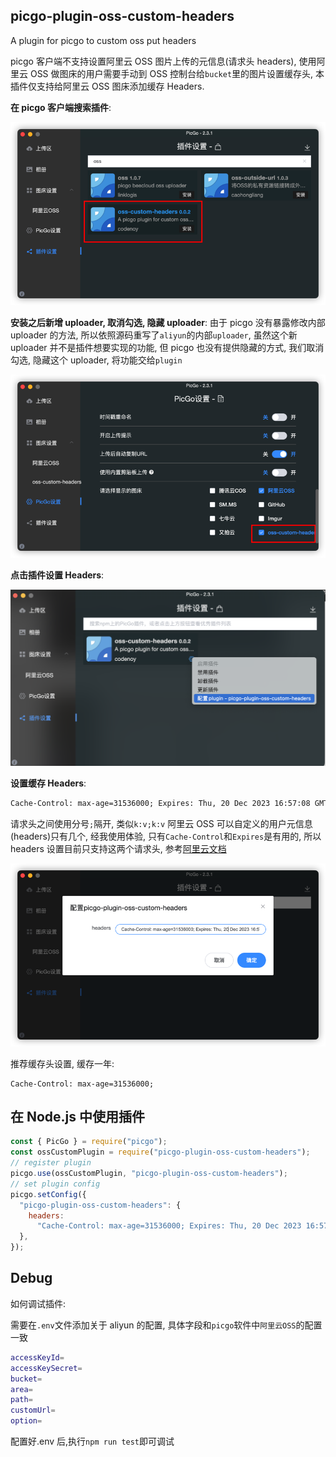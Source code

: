 ## picgo-plugin-oss-custom-headers

A plugin for picgo to custom oss put headers

picgo 客户端不支持设置阿里云 OSS 图片上传的元信息(请求头 headers), 使用阿里云 OSS 做图床的用户需要手动到 OSS 控制台给`bucket`里的图片设置缓存头, 本插件仅支持给阿里云 OSS 图床添加缓存 Headers.

**在 picgo 客户端搜索插件**:

<img width="540px" src="https://raw.githubusercontent.com/codenoy/picgo-plugin-oss-custom-headers/master/img/search.png" alt="插件设置"/>

**安装之后新增 uploader, 取消勾选, 隐藏 uploader**:
由于 picgo 没有暴露修改内部 uploader 的方法, 所以依照源码重写了`aliyun`的内部`uploader`, 虽然这个新 uploader 并不是插件想要实现的功能, 但 picgo 也没有提供隐藏的方式, 我们取消勾选, 隐藏这个 uploader, 将功能交给`plugin`

<img width="540px" src="./img/hide.png" alt="插件设置"/>

**点击插件设置 Headers**:

<img width="540px" src="https://raw.githubusercontent.com/codenoy/picgo-plugin-oss-custom-headers/master/img/set.png" alt="插件设置"/>

**设置缓存 Headers**:

```txt
Cache-Control: max-age=31536000; Expires: Thu, 20 Dec 2023 16:57:08 GMT
```

请求头之间使用分号`;`隔开, 类似`k:v;k:v`
阿里云 OSS 可以自定义的用户元信息(headers)只有几个, 经我使用体验, 只有`Cache-Control`和`Expires`是有用的, 所以 headers 设置目前只支持这两个请求头, 参考[阿里云文档](https://help.aliyun.com/zh/oss/user-guide/manage-object-metadata-10)

<img width="540px" src="https://raw.githubusercontent.com/codenoy/picgo-plugin-oss-custom-headers/master/img/content.png" alt="设置缓存Headers"/>

推荐缓存头设置, 缓存一年:

```
Cache-Control: max-age=31536000;
```

## 在 Node.js 中使用插件

```js
const { PicGo } = require("picgo");
const ossCustomPlugin = require("picgo-plugin-oss-custom-headers");
// register plugin
picgo.use(ossCustomPlugin, "picgo-plugin-oss-custom-headers");
// set plugin config
picgo.setConfig({
  "picgo-plugin-oss-custom-headers": {
    headers:
      "Cache-Control: max-age=31536000; Expires: Thu, 20 Dec 2023 16:57:08 GMT",
  },
});
```

## Debug

如何调试插件:

需要在`.env`文件添加关于 aliyun 的配置, 具体字段和`picgo`软件中`阿里云OSS`的配置一致

```sh
accessKeyId=
accessKeySecret=
bucket=
area=
path=
customUrl=
option=
```

配置好.env 后,执行`npm run test`即可调试
